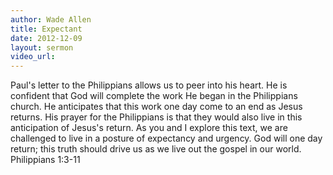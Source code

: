 ```yaml
--- 
author: Wade Allen 
title: Expectant 
date: 2012-12-09 
layout: sermon 
video_url: 
---
```

 Paul's letter to the Philippians allows us to peer into his heart. He is confident that God will complete the work He began in the Philippians church. He anticipates that this work one day come to an end as Jesus returns. His prayer for the Philippians is that they would also live in this anticipation of Jesus's return. As you and I explore this text, we are challenged to live in a posture of expectancy and urgency. God will one day return; this truth should drive us as we live out the gospel in our world. Philippians 1:3-11